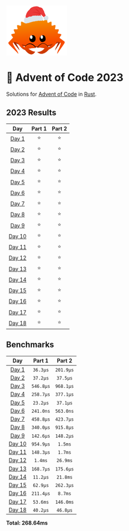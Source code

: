 <img src="./.assets/christmas_ferris.png" width="164">

# 🎄 Advent of Code 2023

Solutions for [Advent of Code](https://adventofcode.com/) in [Rust](https://www.rust-lang.org/).

<!--- advent_readme_stars table --->
## 2023 Results

| Day | Part 1 | Part 2 |
| :---: | :---: | :---: |
| [Day 1](https://adventofcode.com/2023/day/1) | ⭐ | ⭐ |
| [Day 2](https://adventofcode.com/2023/day/2) | ⭐ | ⭐ |
| [Day 3](https://adventofcode.com/2023/day/3) | ⭐ | ⭐ |
| [Day 4](https://adventofcode.com/2023/day/4) | ⭐ | ⭐ |
| [Day 5](https://adventofcode.com/2023/day/5) | ⭐ | ⭐ |
| [Day 6](https://adventofcode.com/2023/day/6) | ⭐ | ⭐ |
| [Day 7](https://adventofcode.com/2023/day/7) | ⭐ | ⭐ |
| [Day 8](https://adventofcode.com/2023/day/8) | ⭐ | ⭐ |
| [Day 9](https://adventofcode.com/2023/day/9) | ⭐ | ⭐ |
| [Day 10](https://adventofcode.com/2023/day/10) | ⭐ | ⭐ |
| [Day 11](https://adventofcode.com/2023/day/11) | ⭐ | ⭐ |
| [Day 12](https://adventofcode.com/2023/day/12) | ⭐ | ⭐ |
| [Day 13](https://adventofcode.com/2023/day/13) | ⭐ | ⭐ |
| [Day 14](https://adventofcode.com/2023/day/14) | ⭐ | ⭐ |
| [Day 15](https://adventofcode.com/2023/day/15) | ⭐ | ⭐ |
| [Day 16](https://adventofcode.com/2023/day/16) | ⭐ | ⭐ |
| [Day 17](https://adventofcode.com/2023/day/17) | ⭐ | ⭐ |
| [Day 18](https://adventofcode.com/2023/day/18) | ⭐ | ⭐ |
<!--- advent_readme_stars table --->

<!--- benchmarking table --->
## Benchmarks

| Day | Part 1 | Part 2 |
| :---: | :---: | :---:  |
| [Day 1](./src/bin/01.rs) | `36.3µs` | `201.9µs` |
| [Day 2](./src/bin/02.rs) | `37.2µs` | `37.5µs` |
| [Day 3](./src/bin/03.rs) | `546.8µs` | `968.1µs` |
| [Day 4](./src/bin/04.rs) | `258.7µs` | `377.1µs` |
| [Day 5](./src/bin/05.rs) | `23.2µs` | `37.1µs` |
| [Day 6](./src/bin/06.rs) | `241.0ns` | `563.0ns` |
| [Day 7](./src/bin/07.rs) | `458.8µs` | `423.7µs` |
| [Day 8](./src/bin/08.rs) | `340.0µs` | `915.8µs` |
| [Day 9](./src/bin/09.rs) | `142.6µs` | `148.2µs` |
| [Day 10](./src/bin/10.rs) | `954.9µs` | `1.5ms` |
| [Day 11](./src/bin/11.rs) | `148.3µs` | `1.7ms` |
| [Day 12](./src/bin/12.rs) | `1.4ms` | `26.9ms` |
| [Day 13](./src/bin/13.rs) | `168.7µs` | `175.6µs` |
| [Day 14](./src/bin/14.rs) | `11.2µs` | `21.8ms` |
| [Day 15](./src/bin/15.rs) | `62.9µs` | `262.3µs` |
| [Day 16](./src/bin/16.rs) | `211.4µs` | `8.7ms` |
| [Day 17](./src/bin/17.rs) | `53.6ms` | `146.0ms` |
| [Day 18](./src/bin/18.rs) | `40.2µs` | `46.8µs` |

**Total: 268.64ms**
<!--- benchmarking table --->
